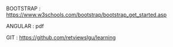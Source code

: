 BOOTSTRAP :
https://www.w3schools.com/bootstrap/bootstrap_get_started.asp

ANGULAR :
pdf

GIT :
https://github.com/retviewslgu/learning